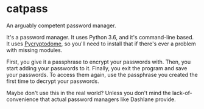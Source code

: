 # catpass
An arguably competent password manager.

It's a password manager.
It uses Python 3.6, and it's command-line based.
It uses <a href="https://pypi.org/project/pycryptodome/">Pycryptodome</a>, so you'll need to install that if there's ever a problem with missing modules.

First, you give it a passphrase to encrypt your passwords with.
Then, you start adding your passwords to it.
Finally, you exit the program and save your passwords.
To access them again, use the passphrase you created the first time to decrypt your passwords.

Maybe don't use this in the real world?
Unless you don't mind the lack-of-convenience that actual password managers like Dashlane provide.
